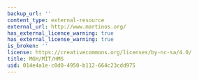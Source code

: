 ```yaml
---
backup_url: ''
content_type: external-resource
external_url: http://www.martinos.org/
has_external_licence_warning: true
has_external_license_warning: true
is_broken: ''
license: https://creativecommons.org/licenses/by-nc-sa/4.0/
title: MGH/MIT/HMS
uid: 014e4a1e-c0d0-4950-b112-664c23cdd975
---
```

